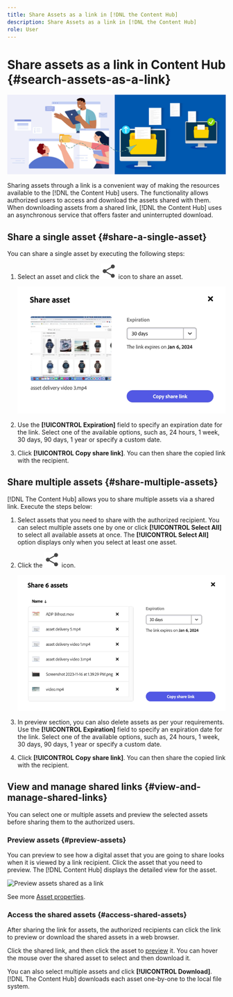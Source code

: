 ```yaml
---
title: Share Assets as a link in [!DNL the Content Hub]
description: Share Assets as a link in [!DNL the Content Hub]
role: User
---
```


# Share assets as a link in Content Hub {#search-assets-as-a-link}

![Share assets banner image](assets/share-assets-banner.png)

Sharing assets through a link is a convenient way of making the resources available to the [!DNL the Content Hub] users. The functionality allows authorized users to access and download the assets shared with them. When downloading assets from a shared link, [!DNL the Content Hub] uses an asynchronous service that offers faster and uninterrupted download.

## Share a single asset {#share-a-single-asset}

You can share a single asset by executing the following steps: 

1. Select an asset and click the ![share icon](assets/share.svg) icon to share an asset. 

    ![Sharing single asset](assets/sharing-single-asset.png)

1. Use the **[!UICONTROL Expiration]** field to specify an expiration date for the link. Select one of the available options, such as, 24 hours, 1 week, 30 days, 90 days, 1 year or specify a custom date.  

1. Click **[!UICONTROL Copy share link]**. You can then share the copied link with the recipient.
 
## Share multiple assets {#share-multiple-assets}

[!DNL The Content Hub] allows you to share multiple assets via a shared link. Execute the steps below: 

1. Select assets that you need to share with the authorized recipient. You can select multiple assets one by one or click **[!UICONTROL Select All]** to select all available assets at once. The **[!UICONTROL Select All]** option displays only when you select at least one asset.

1. Click the ![share icon](assets/share.svg) icon. 

    ![Sharing multiple assets](assets/sharing-multiple-assets.png)

1. In preview section, you can also delete assets as per your requirements. Use the **[!UICONTROL Expiration]** field to specify an expiration date for the link. Select one of the available options, such as, 24 hours, 1 week, 30 days, 90 days, 1 year or specify a custom date.  

1. Click **[!UICONTROL Copy share link]**. You can then share the copied link with the recipient. 

## View and manage shared links {#view-and-manage-shared-links}

You can select one or multiple assets and preview the selected assets before sharing them to the authorized users. 

### Preview assets {#preview-assets}

You can preview to see how a digital asset that you are going to share looks when it is viewed by a link recipient. Click the asset that you need to preview. The [!DNL Content Hub] displays the detailed view for the asset. 

![Preview assets shared as a link](assets/preview-assets-shared-as-link.jpg)

See more [Asset properties](#asset-properties.md#properties-ui).

### Access the shared assets {#access-shared-assets}

After sharing the link for assets, the authorized recipients can click the link to preview or download the shared assets in a web browser. 

Click the shared link, and then click the asset to [preview](#preview-assets) it. You can hover the mouse over the shared asset to select and then download it.  

You can also select multiple assets and click **[!UICONTROL Download]**. <!--You can either download original assets or Original+Renditions of an asset.--> [!DNL The Content Hub] downloads each asset one-by-one to the local file system.

<!--![Access shared assets](assets/access-shared-assets.png)-->


